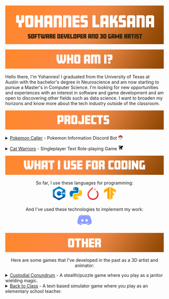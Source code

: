
![Header](https://raw.githubusercontent.com/ylaksana/ylaksana/main/master/resources/main%20banner.jpg "Header")


![Header](https://raw.githubusercontent.com/ylaksana/ylaksana/main/master/resources/intro.jpg "Header")


Hello there, I'm Yohannes! I graduated from the University of Texas at Austin with the bachelor's degree in Neuroscience and am now starting to pursue a Master's in Computer Science. I'm looking for new opportunities and experiences with an interest in software and game development and am open to discovering other fields such as data science. I want to broaden my horizons and know more about the tech industry outside of the classroom.

![Header](https://raw.githubusercontent.com/ylaksana/ylaksana/main/master/resources/projects.jpg "Header")
<details>
    <summary>
        <a href="https://github.com/ylaksana/pokemonCaller"><u>Pokemon Caller</u></a> - Pokemon Information Discord Bot <img src = 'https://raw.githubusercontent.com/ylaksana/ylaksana/main/master/resources/icons8-pokeball-48.png' title='PokeCaller' alt='Python' width='15'/>
    </summary>
    This is a discord bot that pulls information about a specific Pokemon from an external API. It can display various attributes of a given Pokemon such as its ID, name, moves, stats, etc.
    This bot also manages a PostgreSQL database that allows users to create and battle Pokemon. User input can be made to create a Pokemon instance as an entry in the database with its own unique ID, abilities, and battle stats. Additionally, users can make inputs that can manipulate Pokemon instances that belong to them and interact with other users' Pokemon instances through battles.<br>
</p>

Here is an example of what it can do so far:

<img src = 'https://raw.githubusercontent.com/ylaksana/ylaksana/main/master/resources/pokeCallerExample.JPG' title='C++' alt='Python' width='300'>
</details>
</p>

<details>
    <summary>
        <a href="https://github.com/ylaksana/CatWarriors"><u>Cat Warriors</u></a> - Singleplayer Text Role-playing Game <img src = 'https://raw.githubusercontent.com/ylaksana/ylaksana/main/master/resources/icons8-cat-butt-30.png' title='PokeCaller' alt='Python' width='17'/>
    </summary>
    This project is a text-based RPG adventure game where the player uses a team of cat warriors to explore the world and fight enemy pets. This was my first project that I've done in C++ and my first video game project. I wanted to try making a video game with the skills I learned in my coding classes and the work was fulfilling as I had freedom in creativity, designing the game from scratch such as classes, enemies, attacks, and functions for interactions.
    <br>
</p>
</details>

![Header](https://raw.githubusercontent.com/ylaksana/ylaksana/main/master/resources/languages.jpg "Header")

<p align = 'center'>
So far, I use these languages for programming:<br>
<img src = 'https://raw.githubusercontent.com/ylaksana/ylaksana/main/master/resources/icons8-c%2B%2B-48.png' title='C++' alt='Python' width='50
'/>
<img src = 'https://raw.githubusercontent.com/ylaksana/ylaksana/main/master/resources/icons8-python-48.png' title='Python' alt='Python' width='50'/>
<img src = 'https://raw.githubusercontent.com/ylaksana/ylaksana/main/master/resources/icons8-pytorch-48.png' title='Python' alt='Python' width='50'/>
<img src = 'https://raw.githubusercontent.com/ylaksana/ylaksana/main/master/resources/icons8-tensorflow-48.png' title='Python' alt='Python' width='50'/>
<p align = 'center'>
And I've used these technologies to implement my work:<br>
<img src = 'https://raw.githubusercontent.com/ylaksana/ylaksana/main/master/resources/icons8-discord-48.png' title='Discord' alt='Python' width='50'/>



</p>

![Header](https://raw.githubusercontent.com/ylaksana/ylaksana/main/master/resources/other.jpg "Header")
<p align = 'center'>
Here are some games that I've developed in the past as a 3D artist and animator: <br>

<details>
    <summary>
    <a href="https://aisle2.itch.io/custodial-conundrum"><u>Custodial Conundrum</u></a> - A stealth/puzzle game where you play as a janitor wielding magic.
    </summary>
    This is a stealth/puzzle game that I developed in my senior year of university with 6 other game developers. This was an enjoyable project to be a part of. I had fun creating comedic animations and character models for this game. 
    We felt like janitors don't get enough appreciation for their work, so we decided that the player character would be an undervalued janitor working for a magical school of wizards and witches. The premise of this game is that the janitor would
    sneak through the school, steal various spells to gain power, and use them on the student body that undermined him.<br>
</details>

<details>
    <summary>
    <a href="https://simmer.io/@EdwinSilerio/back-to-class"><u>Back to Class</u></a> - A text-based simulator game where you play as an elementary school teacher. 
    </summary>
    This is a simulator game I developed during an internship with 6 other game developers. The game was interesting to work on as we had only 3 months of development time to
    complete the game so we had to use our time wisely. For this project, I worked on the character models and their animations. This game was meant for elementary and middle school teachers to test their knowledge on what to do in various situations
    with students such as rule-breaking and bullying. <br>
</details>

